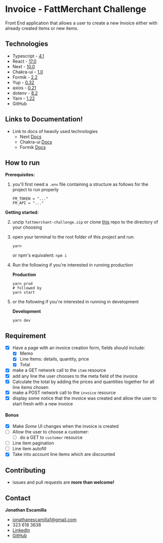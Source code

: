 # Invoice - FattMerchant Challenge

Front End application that allows a user to create a new Invoice either with already created items or new items.

## Technologies

- Typescript - [4.1](https://github.com/microsoft/TypeScript)
- React - [17.0](https://github.com/facebook/react)
- Next - [10.0](https://github.com/vercel/next.js)
- Chakra-ui - [1.0](https://github.com/chakra-ui/chakra-ui)
- Formik - [2.2](https://github.com/formium/formik)
- Yup - [0.32](https://github.com/jquense/yup)
- axios - [0.21](https://github.com/axios/axios)
- dotenv - [8.2](https://github.com/motdotla/dotenv)
- Yarn - [1.22](https://github.com/yarnpkg/yarn)
- GitHub

## Links to Documentation!

- Link to docs of heavily used technologies
  - Next [Docs](https://nextjs.org/docs)
  - Chakra-ui [Docs](https://chakra-ui.com/)
  - Formik [Docs](https://formik.org/docs/overview)

## How to run

**Prerequisites:**

1. you'll first need a `.env` file containing a structure as follows for the project to run properly

   ```.env
   FM_TOKEN = "..."
   FM_API = "..."
   ```

**Getting started:**

2. unzip `fattmerchant-challenge.zip` or clone [this](https://github.com/jonescamilla/fattmerchant) repo to the directory of your choosing
3. open your terminal to the root folder of this project and run:

   ```shell
   yarn
   ```

   or npm's equivalent: `npm i`

4. Run the following if you're interested in running production

   **Production**

   ```shell
   yarn prod
   # followed by
   yarn start
   ```

5. or the following if you're interested in running in development

   **Development**

   ```shell
   yarn dev
   ```

## Requirement

- [x] Have a page with an invoice creation form, fields should include:
  - [x] Memo
  - [x] Line Items: details, quantity, price
  - [x] Total
- [x] make a GET network call to the `item` resource
- [x] add any line the user chooses to the meta field of the invoice
- [x] Calculate the total by adding the prices and quantities together for all line items chosen
- [x] make a POST network call to the `invoice` resource
- [x] display some notice that the invoice was created and allow the user to start fresh with a new invoice

#### Bonus

- [x] Make _Some_ UI changes when the invoice is created
- [ ] Allow the user to choose a customer:
  - [ ] do a GET to `customer` resource
- [ ] Line item pagination
- [ ] Line item autofill
- [x] Take into account line items which are discounted

## Contributing

- issues and pull requests are **more than welcome!**

## Contact

**Jonathan Escamilla**

- jonathanescamilla1@gmail.com
- 323 618 3638
- [LinkedIn](https://www.linkedin.com/in/jon-escamilla/)
- [GitHub](https://github.com/jonescamilla)
